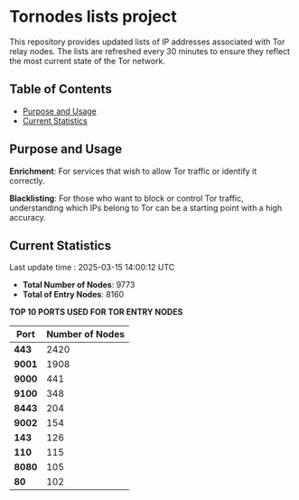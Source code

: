 # Tornodes lists project

This repository provides updated lists of IP addresses associated with Tor relay nodes. The lists are refreshed every 30 minutes to ensure they reflect the most current state of the Tor network.

## Table of Contents

- [Purpose and Usage](#purpose-and-usage)
- [Current Statistics](#current-statistics)


## Purpose and Usage

**Enrichment**: For services that wish to allow Tor traffic or identify it correctly.

**Blacklisting**: For those who want to block or control Tor traffic, understanding which IPs belong to Tor can be a starting point with a high accuracy.

## Current Statistics

Last update time : 2025-03-15 14:00:12 UTC

- **Total Number of Nodes**: 9773
- **Total of Entry Nodes**: 8160

**TOP 10 PORTS USED FOR TOR ENTRY NODES**

| **Port** | **Number of Nodes** |
|------|-----------------|
| **443**   | 2420  |
| **9001**   | 1908  |
| **9000**   | 441  |
| **9100**   | 348  |
| **8443**   | 204  |
| **9002**   | 154  |
| **143**   | 126  |
| **110**   | 115  |
| **8080**   | 105  |
| **80**   | 102  |

